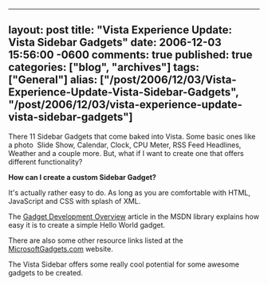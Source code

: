   ---
  layout: post
  title: "Vista Experience Update: Vista Sidebar Gadgets"
  date: 2006-12-03 15:56:00 -0600
  comments: true
  published: true
  categories: ["blog", "archives"]
  tags: ["General"]
  alias: ["/post/2006/12/03/Vista-Experience-Update-Vista-Sidebar-Gadgets", "/post/2006/12/03/vista-experience-update-vista-sidebar-gadgets"]
  ---
<!-- more -->
<p>There 11 Sidebar Gadgets that come baked into Vista. Some basic ones like a photo&nbsp; Slide Show, Calendar, Clock, CPU Meter, RSS Feed Headlines, Weather and a couple more.&nbsp;But, what if I want to create one that offers different functionality?</p>
<p><strong>How can I create a custom Sidebar Gadget?</strong></p>
<p>It's actually rather easy to do. As long as you are comfortable with HTML, JavaScript and CSS with splash of XML.</p>
<p>The <a href="http://msdn.microsoft.com/library/default.asp?url=/library/en-us/sidebar/sidebar/overviews/gdo.asp">Gadget Development Overview</a>&nbsp;article in the MSDN library explains how easy it is to create a simple Hello World gadget.</p>
<p>There are also some other resource links listed at the <a href="http://microsoftgadgets.com/build">MicrosoftGadgets.com</a> website.</p>
<p>The Vista Sidebar offers&nbsp;some really cool potential for some awesome gadgets to be created.</p>
